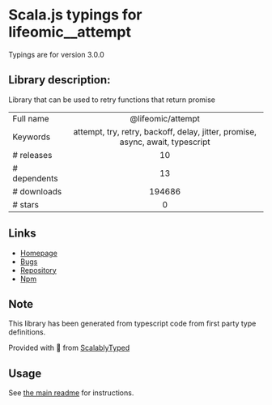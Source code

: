 
# Scala.js typings for lifeomic__attempt

Typings are for version 3.0.0

## Library description:
Library that can be used to retry functions that return promise

|                    |                 |
| ------------------ | :-------------: |
| Full name          | @lifeomic/attempt |
| Keywords           | attempt, try, retry, backoff, delay, jitter, promise, async, await, typescript |
| # releases         | 10 |
| # dependents       | 13 |
| # downloads        | 194686 |
| # stars            | 0 |

## Links
- [Homepage](https://github.com/lifeomic/attempt#readme)
- [Bugs](https://github.com/lifeomic/attempt/issues)
- [Repository](https://github.com/lifeomic/attempt)
- [Npm](https://www.npmjs.com/package/%40lifeomic%2Fattempt)
    


## Note
This library has been generated from typescript code from first party type definitions.

Provided with :purple_heart: from [ScalablyTyped](https://github.com/oyvindberg/ScalablyTyped)

## Usage
See [the main readme](../../readme.md) for instructions.


